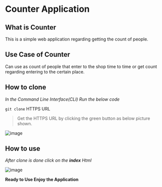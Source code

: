 # Counter Application

## What is Counter
This is a simple web application regarding getting the count of people.

## Use Case of Counter
Can use as count of people that enter to the shop time to time or get count regarding entering to the certain place.

## How to clone
*In the Command Line Interface(CLI) Run the below code*

`git clone` HTTPS URL 
> Get the HTTPS URL by clicking the green button as below picture shown.

![image](https://github.com/user-attachments/assets/d3dab849-5de3-4f62-83be-a87c208ed9b1)

## How to use
*After clone is done click on the **index** Html*

![image](https://github.com/user-attachments/assets/60bc9138-aff6-42f8-94c0-a453158cbb23)

__Ready to Use Enjoy the Application__
